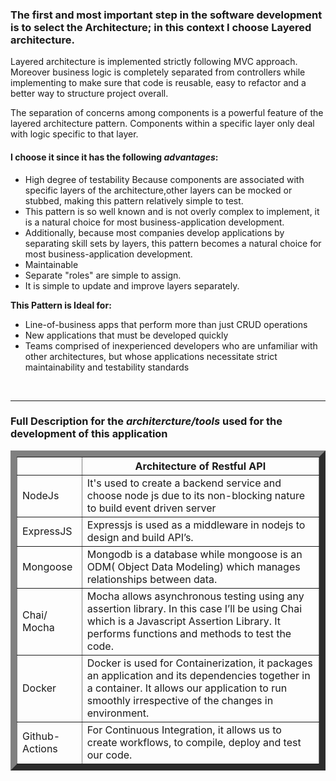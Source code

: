 ### The first and most important step in the software development is to select the Architecture; in this context I choose Layered architecture.

Layered architecture is implemented strictly following MVC approach. Moreover business logic is 
completely separated from controllers while implementing to make sure that code is reusable, 
easy to refactor and a better way to structure project overall.

The separation of concerns among components is a powerful feature of the layered architecture pattern.
Components within a specific layer only deal with logic specific to that layer.


#### I choose it since it has the following *advantages*:
- High degree of testability Because components are associated with specific layers of the architecture,other layers can be mocked or stubbed, making this pattern relatively simple to test.
- This pattern is so well known and is not overly complex to implement, it is a natural choice for most business-application development.
- Additionally, because most companies develop applications by separating skill sets by layers, this pattern becomes a natural choice for most business-application development.
- Maintainable
- Separate "roles" are simple to assign.
- It is simple to update and improve layers separately.

**This Pattern is Ideal for:**

- Line-of-business apps that perform more than just CRUD operations
- New applications that must be developed quickly
- Teams comprised of inexperienced developers who are unfamiliar with other architectures, but whose applications necessitate strict maintainability and testability standards


<br />

---
### Full Description for the *architercture/tools* used for the development of this application 

<table border="10">
<tr><td><th>  Architecture of Restful API  </th></td></tr>
<tr>
    <td>NodeJs</td>
    <td>It's used to create a backend service and choose node js due to its non-blocking nature to build event driven server</td>
 </tr>
    <tr>
    <td>ExpressJS</td>
    <td>Expressjs is used as a middleware in nodejs to design and build API’s.</td>
 </tr>
 <tr>
    <td>Mongoose</td>
    <td>Mongodb is a database while mongoose is an ODM( Object Data Modeling) which manages relationships between data.</td>
 </tr>
    <tr>
    <td>Chai/ Mocha</td>
    <td>Mocha allows asynchronous testing using any assertion library. In this case I’ll be using Chai which is a Javascript Assertion Library. It performs functions and methods to test the code.</td>
 </tr>
   <tr>
    <td>Docker</td>
    <td>Docker is used for Containerization, it packages an application and its dependencies together in a container. It allows our application to run smoothly irrespective of the changes in environment.</td>
 </tr>
 <tr>
    <td>Github-Actions</td>
    <td>For Continuous Integration, it allows us to create workflows, to compile, deploy and test our code.</td>
 </tr>
</table>


<!-- 
There must be at least 3 dashes separating each header cell.
The outer pipes (|) are optional, and you don't need to make the 
raw Markdown line up prettily. You can also use inline Markdown. -->


